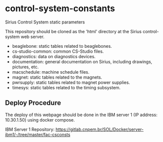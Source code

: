 # control-system-constants
Sirius Control System static parameters

This repository should be cloned as the 'html' directory at the Sirius control-system web server.

* beaglebone: static tables related to beaglebones.
* cs-studio-common: common CS-Studio files.
* diagnostics: data on diagnostics devices.
* documentation: general documentation on Sirius, including drawings, pictures, etc.
* macschedule: machine schedule files.
* magnet: static tables related to the magnets.
* pwrsupply: static tables related to magnet power supplies.
* timesys: static tables related to the timing subsystem.

## Deploy Procedure
The deploy of this webpage should be done in the IBM server 1 (IP address: 10.30.1.50) using docker compose.

IBM Server 1 Repository: https://gitlab.cnpem.br/SOL/Docker/server-ibm1/-/tree/master/fac-csconsts
